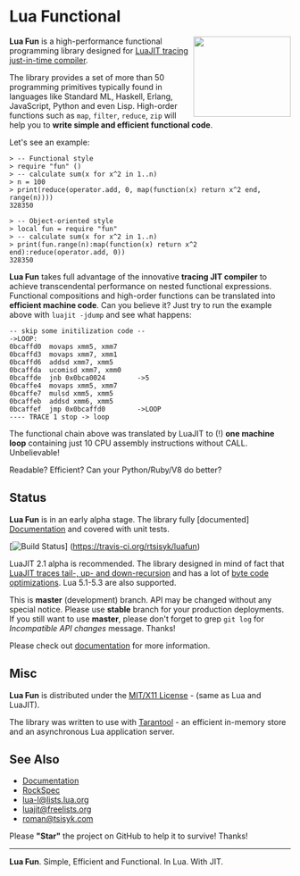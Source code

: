 Lua Functional
==============

<img src="/doc/logo.png" align="right" width="174px" height="144px" />

**Lua Fun** is a high-performance functional programming library designed for
[LuaJIT tracing just-in-time compiler][LuaJIT].

The library provides a set of more than 50 programming primitives typically
found in languages like Standard ML, Haskell, Erlang, JavaScript, Python and
even Lisp. High-order functions such as ``map``, ``filter``, ``reduce``, ``zip``
will help you to **write simple and efficient functional code**.

Let's see an example:

    > -- Functional style
    > require "fun" ()
    > -- calculate sum(x for x^2 in 1..n)
    > n = 100
    > print(reduce(operator.add, 0, map(function(x) return x^2 end, range(n))))
    328350

    > -- Object-oriented style
    > local fun = require "fun"
    > -- calculate sum(x for x^2 in 1..n)
    > print(fun.range(n):map(function(x) return x^2 end):reduce(operator.add, 0))
    328350

**Lua Fun** takes full advantage of the innovative **tracing JIT compiler**
to achieve transcendental performance on nested functional expressions.
Functional compositions and high-order functions can be translated into
**efficient machine code**. Can you believe it? Just try to run the example
above with ``luajit -jdump`` and see what happens:

    -- skip some initilization code --
    ->LOOP:
    0bcaffd0  movaps xmm5, xmm7
    0bcaffd3  movaps xmm7, xmm1
    0bcaffd6  addsd xmm7, xmm5
    0bcaffda  ucomisd xmm7, xmm0
    0bcaffde  jnb 0x0bca0024        ->5
    0bcaffe4  movaps xmm5, xmm7
    0bcaffe7  mulsd xmm5, xmm5
    0bcaffeb  addsd xmm6, xmm5
    0bcaffef  jmp 0x0bcaffd0        ->LOOP
    ---- TRACE 1 stop -> loop

The functional chain above was translated by LuaJIT to (!) **one machine loop**
containing just 10 CPU assembly instructions without CALL. Unbelievable!

Readable? Efficient? Can your Python/Ruby/V8 do better?

Status
------

**Lua Fun** is in an early alpha stage. The library fully [documented]
[Documentation] and covered with unit tests.

[![Build Status](https://travis-ci.org/rtsisyk/luafun.png)]
(https://travis-ci.org/rtsisyk/luafun)

LuaJIT 2.1 alpha is recommended. The library designed in mind of fact that
[LuaJIT traces tail-, up- and down-recursion][LuaJIT-Recursion] and has a lot of
[byte code optimizations][LuaJIT-Optimizations]. Lua 5.1-5.3 are also
supported.

This is **master** (development) branch. API may be changed without any special
notice. Please use **stable** branch for your production deployments.
If you still want to use **master**, please don't forget to grep `git log`
for *Incompatible API changes* message. Thanks!

Please check out [documentation][Documentation] for more information.

Misc
----

**Lua Fun** is distributed under the [MIT/X11 License] -
(same as Lua and LuaJIT).

The library was written to use with [Tarantool] - an efficient in-memory
store and an asynchronous Lua application server.

See Also
--------

* [Documentation]
* [RockSpec]
* lua-l@lists.lua.org
* luajit@freelists.org
* roman@tsisyk.com

 [LuaJIT]: http://luajit.org/luajit.html
 [LuaJIT-Recursion]: http://lambda-the-ultimate.org/node/3851#comment-57679
 [LuaJIT-Optimizations]: http://wiki.luajit.org/Optimizations
 [MIT/X11 License]: http://opensource.org/licenses/MIT
 [Tarantool]: http://github.com/tarantool/tarantool
 [Getting Started]: http://rtsisyk.github.io/luafun/getting_started.html
 [Documentation]: http://rtsisyk.github.io/luafun
 [RockSpec]: https://raw.github.com/rtsisyk/luafun/master/fun-scm-1.rockspec

Please **"Star"** the project on GitHub to help it to survive! Thanks!

*****

**Lua Fun**. Simple, Efficient and Functional. In Lua. With JIT.

<img src="https://d2weczhvl823v0.cloudfront.net/rtsisyk/luafun/trend.png"
width="1px" height="1px" />
